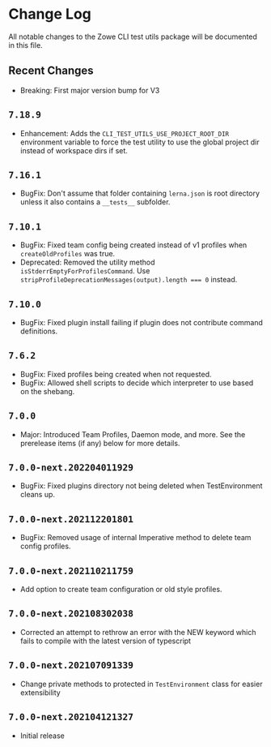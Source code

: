 # Change Log

All notable changes to the Zowe CLI test utils package will be documented in this file.

## Recent Changes

- Breaking: First major version bump for V3

## `7.18.9`

- Enhancement: Adds the `CLI_TEST_UTILS_USE_PROJECT_ROOT_DIR` environment variable to force the test utility to use the global project dir instead of workspace dirs if set.

## `7.16.1`

- BugFix: Don't assume that folder containing `lerna.json` is root directory unless it also contains a `__tests__` subfolder.

## `7.10.1`

- BugFix: Fixed team config being created instead of v1 profiles when `createOldProfiles` was true.
- Deprecated: Removed the utility method `isStderrEmptyForProfilesCommand`. Use `stripProfileDeprecationMessages(output).length === 0` instead.

## `7.10.0`

- BugFix: Fixed plugin install failing if plugin does not contribute command definitions.

## `7.6.2`

- BugFix: Fixed profiles being created when not requested.
- BugFix: Allowed shell scripts to decide which interpreter to use based on the shebang.

## `7.0.0`

- Major: Introduced Team Profiles, Daemon mode, and more. See the prerelease items (if any) below for more details.

## `7.0.0-next.202204011929`

- BugFix: Fixed plugins directory not being deleted when TestEnvironment cleans up.

## `7.0.0-next.202112201801`

- BugFix: Removed usage of internal Imperative method to delete team config profiles.

## `7.0.0-next.202110211759`

- Add option to create team configuration or old style profiles.

## `7.0.0-next.202108302038`

- Corrected an attempt to rethrow an error with the NEW keyword which fails to compile with the latest version of typescript

## `7.0.0-next.202107091339`

- Change private methods to protected in `TestEnvironment` class for easier extensibility

## `7.0.0-next.202104121327`

- Initial release

